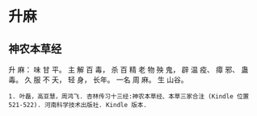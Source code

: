 # 升麻

## 神农本草经

升 麻： 味 甘 平。 主 解 百 毒， 杀 百 精 老 物 殃 鬼， 辟 温 疫、 瘴 邪、 蛊 毒。 久 服 不 夭， 轻 身， 长年。 一名 周 麻。 生 山谷。

```{seealso}
1. 叶磊，高亚慧，周鸿飞. 杏林传习十三经:神农本草经、本草三家合注 (Kindle 位置 521-522). 河南科学技术出版社. Kindle 版本.
``` 